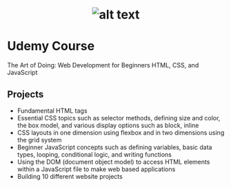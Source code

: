 # <p align="center"> ![alt text](https://github.com/Dimitrov-S-Dev-Python/Udemy_HTML_CSS/blob/master/udemy_logo.jpg) <p>
# Udemy Course
The Art of Doing: Web Development for Beginners HTML, CSS, and JavaScript 
## Projects
- Fundamental HTML tags
- Essential CSS topics such as selector methods, defining size and color, the box model, and various display options such as block, inline
- CSS layouts in one dimension using flexbox and in two dimensions using the grid system
- Beginner JavaScript concepts such as defining variables, basic data types, looping, conditional logic, and writing functions
- Using the DOM (document object model) to access HTML elements within a JavaScript file to make web based applications
- Building 10 different website projects
